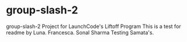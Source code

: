 # group-slash-2
group-slash-2 Project for LaunchCode's Liftoff Program
This is a test for readme by Luna.
Francesca.
Sonal Sharma
Testing Samata's.

